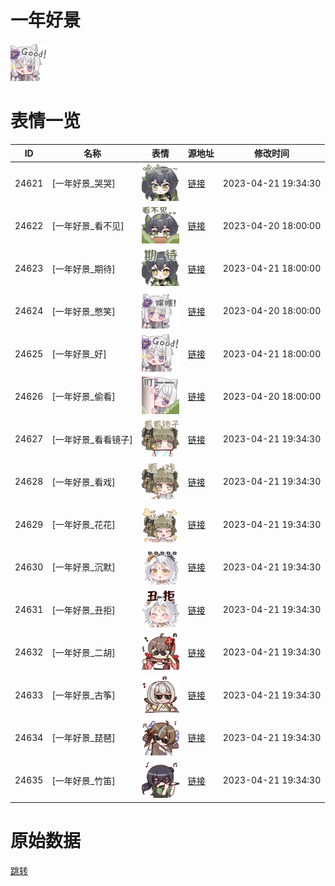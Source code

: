 # 一年好景

<img src="./cover.png" height="60" alt="cover" />

# 表情一览

|ID|名称|表情|源地址|修改时间|
|----|----|----|----|----|
|24621|[一年好景_哭哭]|<img src="./pic/024621_%5B一年好景_哭哭%5D.png" height="60" alt="哭哭"/>|[链接](https://i0.hdslb.com/bfs/garb/1f6d33bbe1251fd0b2806a9ec7ae9c78be7d6d3a.png)|2023-04-21 19:34:30|
|24622|[一年好景_看不见]|<img src="./pic/024622_%5B一年好景_看不见%5D.png" height="60" alt="看不见"/>|[链接](https://i0.hdslb.com/bfs/garb/810d9b66dcbad119de3cc1a0cd88d9f7ca9d9444.png)|2023-04-20 18:00:00|
|24623|[一年好景_期待]|<img src="./pic/024623_%5B一年好景_期待%5D.png" height="60" alt="期待"/>|[链接](https://i0.hdslb.com/bfs/garb/14faea6dc1da26b181a83037b6edee38930a0b07.png)|2023-04-21 18:00:00|
|24624|[一年好景_憋笑]|<img src="./pic/024624_%5B一年好景_憋笑%5D.png" height="60" alt="憋笑"/>|[链接](https://i0.hdslb.com/bfs/garb/497c0729595bb30f9f9454563259d982d4ccf0e8.png)|2023-04-20 18:00:00|
|24625|[一年好景_好]|<img src="./pic/024625_%5B一年好景_好%5D.png" height="60" alt="好"/>|[链接](https://i0.hdslb.com/bfs/garb/ded01c784a9e37f591572b95a795adb8f302986c.png)|2023-04-21 18:00:00|
|24626|[一年好景_偷看]|<img src="./pic/024626_%5B一年好景_偷看%5D.png" height="60" alt="偷看"/>|[链接](https://i0.hdslb.com/bfs/garb/65d3768662f5426e3f6a8f60db93ac7463299054.png)|2023-04-20 18:00:00|
|24627|[一年好景_看看镜子]|<img src="./pic/024627_%5B一年好景_看看镜子%5D.png" height="60" alt="看看镜子"/>|[链接](https://i0.hdslb.com/bfs/garb/b6b2116163fa24c83485c684d166ee7ed4e92c11.png)|2023-04-21 19:34:30|
|24628|[一年好景_看戏]|<img src="./pic/024628_%5B一年好景_看戏%5D.png" height="60" alt="看戏"/>|[链接](https://i0.hdslb.com/bfs/garb/4ab6aa2ffeb4246c6384a5447bfbaec50e539e4f.png)|2023-04-21 19:34:30|
|24629|[一年好景_花花]|<img src="./pic/024629_%5B一年好景_花花%5D.png" height="60" alt="花花"/>|[链接](https://i0.hdslb.com/bfs/garb/bdbd9d207ac1bbd632e2a10c203bd6edac90777d.png)|2023-04-21 19:34:30|
|24630|[一年好景_沉默]|<img src="./pic/024630_%5B一年好景_沉默%5D.png" height="60" alt="沉默"/>|[链接](https://i0.hdslb.com/bfs/garb/cdde36f1bf069a58286245656edf9fe82ddc573f.png)|2023-04-21 19:34:30|
|24631|[一年好景_丑拒]|<img src="./pic/024631_%5B一年好景_丑拒%5D.png" height="60" alt="丑拒"/>|[链接](https://i0.hdslb.com/bfs/garb/5915484e9b3c2ef0c6eba9289b1144036c39038f.png)|2023-04-21 19:34:30|
|24632|[一年好景_二胡]|<img src="./pic/024632_%5B一年好景_二胡%5D.png" height="60" alt="二胡"/>|[链接](https://i0.hdslb.com/bfs/garb/1c507160285c389cb1e2b2d5db0bd805d6d96b37.png)|2023-04-21 19:34:30|
|24633|[一年好景_古筝]|<img src="./pic/024633_%5B一年好景_古筝%5D.png" height="60" alt="古筝"/>|[链接](https://i0.hdslb.com/bfs/garb/942f46146d6b445b392ffa506069e75d7e6dceb1.png)|2023-04-21 19:34:30|
|24634|[一年好景_琵琶]|<img src="./pic/024634_%5B一年好景_琵琶%5D.png" height="60" alt="琵琶"/>|[链接](https://i0.hdslb.com/bfs/garb/1380f1ae9fce33861881ae372564ca6233024f72.png)|2023-04-21 19:34:30|
|24635|[一年好景_竹笛]|<img src="./pic/024635_%5B一年好景_竹笛%5D.png" height="60" alt="竹笛"/>|[链接](https://i0.hdslb.com/bfs/garb/441df36f95e2b02054de5f498041f8f872bef027.png)|2023-04-21 19:34:30|

# 原始数据

[跳转](./raw.json)

